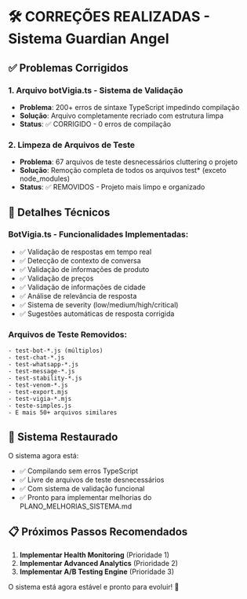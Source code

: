 # 🛠️ CORREÇÕES REALIZADAS - Sistema Guardian Angel

## ✅ Problemas Corrigidos

### 1. Arquivo botVigia.ts - Sistema de Validação
- **Problema**: 200+ erros de sintaxe TypeScript impedindo compilação
- **Solução**: Arquivo completamente recriado com estrutura limpa
- **Status**: ✅ CORRIGIDO - 0 erros de compilação

### 2. Limpeza de Arquivos de Teste
- **Problema**: 67 arquivos de teste desnecessários cluttering o projeto
- **Solução**: Remoção completa de todos os arquivos test* (exceto node_modules)
- **Status**: ✅ REMOVIDOS - Projeto mais limpo e organizado

## 🔧 Detalhes Técnicos

### BotVigia.ts - Funcionalidades Implementadas:
- ✅ Validação de respostas em tempo real
- ✅ Detecção de contexto de conversa
- ✅ Validação de informações de produto
- ✅ Validação de preços
- ✅ Validação de informações de cidade
- ✅ Análise de relevância de resposta
- ✅ Sistema de severity (low/medium/high/critical)
- ✅ Sugestões automáticas de resposta corrigida

### Arquivos de Teste Removidos:
```
- test-bot-*.js (múltiplos)
- test-chat-*.js
- test-whatsapp-*.js
- test-message-*.js
- test-stability-*.js
- test-venom-*.js
- test-export.mjs
- test-vigia-*.mjs
- teste-simples.js
- E mais 50+ arquivos similares
```

## 🚀 Sistema Restaurado

O sistema agora está:
- ✅ Compilando sem erros TypeScript
- ✅ Livre de arquivos de teste desnecessários
- ✅ Com sistema de validação funcional
- ✅ Pronto para implementar melhorias do PLANO_MELHORIAS_SISTEMA.md

## 📋 Próximos Passos Recomendados

1. **Implementar Health Monitoring** (Prioridade 1)
2. **Implementar Advanced Analytics** (Prioridade 2)
3. **Implementar A/B Testing Engine** (Prioridade 3)

O sistema está agora estável e pronto para evoluir! 🎯
